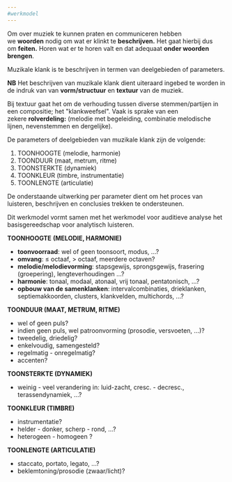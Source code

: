 ```yaml
---
#werkmodel 
---
```

Om over muziek te kunnen praten en communiceren hebben we **woorden** nodig om wat er klinkt te **beschrijven.** Het gaat hierbij dus om **feiten.** Horen wat er te horen valt en dat adequaat **onder woorden brengen**.

Muzikale klank is te beschrijven in termen van deelgebieden of parameters.

**NB** Het beschrijven van muzikale klank dient uiteraard ingebed te worden in de indruk van van **vorm/structuur** en **textuur** van de muziek.

Bij textuur gaat het om de verhouding tussen diverse stemmen/partijen in een compositie; het "klankweefsel". Vaak is sprake van een zekere **rolverdeling:** (melodie met begeleiding, combinatie melodische lijnen, nevenstemmen en dergelijke).

De parameters of deelgebieden van muzikale klank zijn de volgende:

1. TOONHOOGTE (melodie, harmonie)
2. TOONDUUR (maat, metrum, ritme)
3. TOONSTERKTE (dynamiek)
4. TOONKLEUR (timbre, instrumentatie)
5. TOONLENGTE (articulatie)

De onderstaande uitwerking per parameter dient om het proces van luisteren, beschrijven en conclusies trekken te ondersteunen.

Dit werkmodel vormt samen met het werkmodel voor auditieve analyse het basisgereedschap voor analytisch luisteren. 

**TOONHOOGTE** **(MELODIE, HARMONIE)**

- **toonvoorraad**: wel of geen toonsoort, modus, ...?
- **omvang**: ≤ octaaf, > octaaf, meerdere octaven?
- **melodie/melodievorming**: stapsgewijs, sprongsgewijs, frasering (groepering), lengteverhoudingen ...?
- **harmonie**: tonaal, modaal, atonaal, vrij tonaal, pentatonisch, ...?
- **opbouw van de samenklanken**: intervalcombinaties, drieklanken, septiemakkoorden, clusters, klankvelden, multichords, ...?

**TOONDUUR (MAAT, METRUM, RITME)**

- wel of geen puls? 
- indien geen puls, wel patroonvorming (prosodie, versvoeten, ...)? 
- tweedelig, driedelig?
- enkelvoudig, samengesteld?
- regelmatig - onregelmatig?
- accenten?

**TOONSTERKTE (DYNAMIEK)**

- weinig - veel verandering in: luid-zacht, cresc. - decresc., terassendynamiek, ...?

**TOONKLEUR (TIMBRE)**

- instrumentatie?
- helder - donker, scherp - rond, ...?
- heterogeen - homogeen ?

**TOONLENGTE (ARTICULATIE)**

- staccato, portato, legato, ...?
- beklemtoning/prosodie (zwaar/licht)?